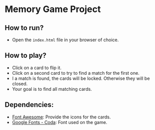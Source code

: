 # Memory Game Project

## How to run?

* Open the `index.html` file in your browser of choice.

## How to play?

* Click on a card to flip it.
* Click on a second card to try to find a match for the first one.
* I a match is found, the cards will be locked. Otherwise they will be closed.
* Your goal is to find all matching cards.

## Dependencies:
* [Font Awesome](https://fontawesome.com): Provide the icons for the cards.
* [Google Fonts - Coda](https://fonts.google.com/specimen/Coda): Font used on the game.
